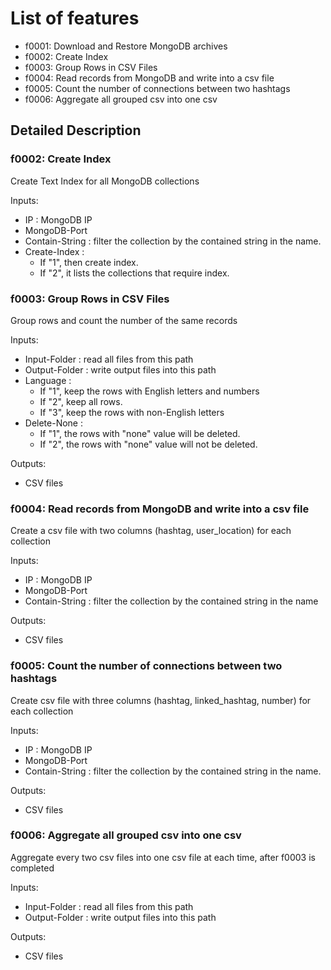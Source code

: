 # List of features

* f0001: Download and Restore MongoDB archives 
* f0002: Create Index
* f0003: Group Rows in CSV Files
* f0004: Read records from MongoDB and write into a csv file
* f0005: Count the number of connections between two hashtags
* f0006: Aggregate all grouped csv into one csv

## Detailed Description
### f0002: Create Index
Create Text Index for all MongoDB collections

Inputs:
* IP : MongoDB IP
* MongoDB-Port
* Contain-String : filter the collection by the contained string in the name.
* Create-Index : 
  - If "1", then create index.
  - If "2", it lists the collections that require index.

### f0003: Group Rows in CSV Files
Group rows and count the number of the same records

Inputs:
* Input-Folder : read all files from this path
* Output-Folder : write output files into this path
* Language : 
  - If "1", keep the rows with English letters and numbers
  - If "2", keep all rows.
  - If "3", keep the rows with non-English letters
* Delete-None : 
  - If "1", the rows with "none" value will be deleted.
  - If "2", the rows with "none" value will not be deleted.
  
Outputs:
* CSV files 

### f0004: Read records from MongoDB and write into a csv file
Create a csv file with two columns (hashtag, user_location) for each collection

Inputs:
* IP : MongoDB IP
* MongoDB-Port
* Contain-String : filter the collection by the contained string in the name

Outputs:
* CSV files

### f0005: Count the number of connections between two hashtags
Create csv file with three columns (hashtag, linked_hashtag, number) for each collection

Inputs:
* IP : MongoDB IP
* MongoDB-Port
* Contain-String : filter the collection by the contained string in the name.

Outputs:
* CSV files

### f0006: Aggregate all grouped csv into one csv
Aggregate every two csv files into one csv file at each time, after f0003 is completed

Inputs:
* Input-Folder : read all files from this path
* Output-Folder : write output files into this path

Outputs:
* CSV files
